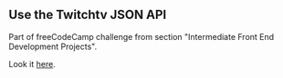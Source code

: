## Use the Twitchtv JSON API

Part of freeCodeCamp challenge from section "Intermediate Front End Development Projects".

Look it [here](https://ashiyan.github.io/fcc_twitch_channels/).
